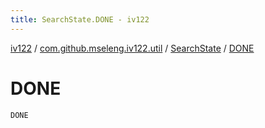 ```yaml
---
title: SearchState.DONE - iv122
---
```


[iv122](../../index.md) / [com.github.mseleng.iv122.util](../index.md) / [SearchState](index.md) / [DONE](.)

# DONE

`DONE`